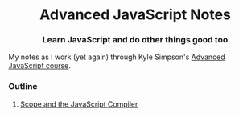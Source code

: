 <p>
  <h1 align="center">Advanced JavaScript Notes</h2>
  <h3 align="center">Learn JavaScript and do other things good too</h2>
</p>

My notes as I work (yet again) through Kyle Simpson's [Advanced JavaScript course](https://frontendmasters.com/courses/advanced-javascript/).

### Outline
1. [Scope and the JavaScript Compiler](notes/1-scope-js-compiler.md)